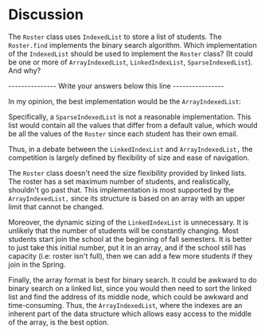 # Discussion

The `Roster` class uses `IndexedList` to store a list of students. The
`Roster.find` implements the binary search algorithm. Which
implementation of the `IndexedList` should be used to implement the
`Roster` class? (It could be one or more of `ArrayIndexedList`,
`LinkedIndexList`, `SparseIndexedList`). And why?
   
--------------- Write your answers below this line ----------------

In my opinion, the best implementation would be the `ArrayIndexedList`:

Specifically, a `SparseIndexedList` is not a reasonable implementation. 
This list would contain all the values that differ from a default value, 
which would be all the values of the `Roster` since each student has their
own email.

Thus, in a debate between the `LinkedIndexList` and `ArrayIndexedList,` 
the competition is largely defined by flexibility of size and ease of 
navigation. 

The `Roster` class doesn't need the size flexibility provided 
by linked lists. The roster has a set maximum number of students, and 
realistically, shouldn't go past that. This implementation is most supported 
by the `ArrayIndexedList,` since its structure is based on an array with an 
upper limit that cannot be changed.

Moreover, the dynamic sizing of the `LinkedIndexList` is unnecessary. It is 
unlikely that the number of students will be constantly changing. Most students
start join the school at the beginning of fall semesters. It is better to just take 
this initial number, put it in an array, and if the school still has capacity (i.e:
roster isn't full), then we can add a few more students if they join in the Spring.

Finally, the array format is best for binary search. It could be awkward to do binary 
search on a linked list, since you would then need to sort the linked list and find the 
address of its middle node, which could be awkward and time-consuming. Thus, the 
`ArrayIndexedList`, where the indexes are an inherent part of the data structure which 
allows easy access to the middle of the array, is the best option.